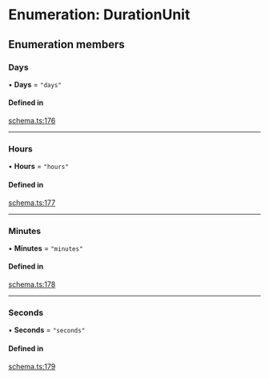 # Enumeration: DurationUnit

## Enumeration members

### Days

• **Days** = `"days"`

#### Defined in

[schema.ts:176](https://github.com/coda/packs-sdk/blob/main/schema.ts#L176)

___

### Hours

• **Hours** = `"hours"`

#### Defined in

[schema.ts:177](https://github.com/coda/packs-sdk/blob/main/schema.ts#L177)

___

### Minutes

• **Minutes** = `"minutes"`

#### Defined in

[schema.ts:178](https://github.com/coda/packs-sdk/blob/main/schema.ts#L178)

___

### Seconds

• **Seconds** = `"seconds"`

#### Defined in

[schema.ts:179](https://github.com/coda/packs-sdk/blob/main/schema.ts#L179)
